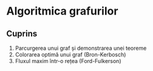 # Algoritmica grafurilor
## Cuprins

1. Parcurgerea unui graf și demonstrarea unei teoreme
2. Colorarea optimă unui graf (Bron-Kerbosch)
3. Fluxul maxim într-o rețea (Ford-Fulkerson)
